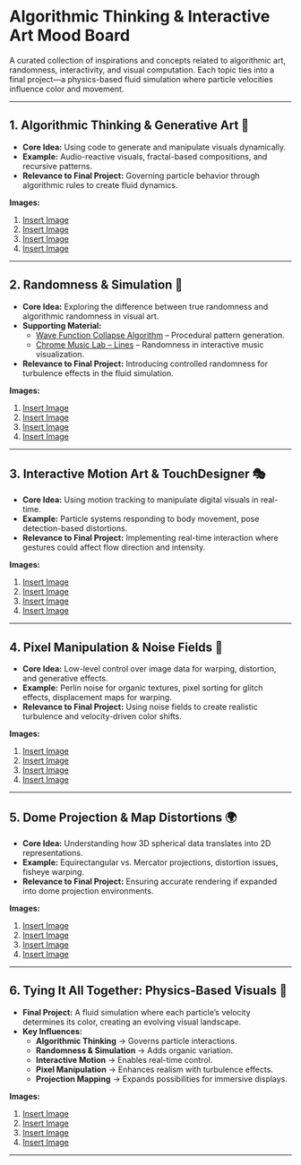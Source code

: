 # **Algorithmic Thinking & Interactive Art Mood Board**  

A curated collection of inspirations and concepts related to algorithmic art, randomness, interactivity, and visual computation. Each topic ties into a final project—a physics-based fluid simulation where particle velocities influence color and movement.  

---

## **1. Algorithmic Thinking & Generative Art** 🎨  
- **Core Idea:** Using code to generate and manipulate visuals dynamically.  
- **Example:** Audio-reactive visuals, fractal-based compositions, and recursive patterns.  
- **Relevance to Final Project:** Governing particle behavior through algorithmic rules to create fluid dynamics.  

**Images:**  
1. [Insert Image](#)  
2. [Insert Image](#)  
3. [Insert Image](#)  
4. [Insert Image](#)  

---

## **2. Randomness & Simulation** 🎲  
- **Core Idea:** Exploring the difference between true randomness and algorithmic randomness in visual art.  
- **Supporting Material:**  
  - [Wave Function Collapse Algorithm](https://www.youtube.com/watch?v=5iSAvzU2WYY) – Procedural pattern generation.  
  - [Chrome Music Lab – Lines](https://lines.chromeexperiments.com/) – Randomness in interactive music visualization.  
- **Relevance to Final Project:** Introducing controlled randomness for turbulence effects in the fluid simulation.  

**Images:**  
1. [Insert Image](#)  
2. [Insert Image](#)  
3. [Insert Image](#)  
4. [Insert Image](#)  

---

## **3. Interactive Motion Art & TouchDesigner** 🎭  
- **Core Idea:** Using motion tracking to manipulate digital visuals in real-time.  
- **Example:** Particle systems responding to body movement, pose detection-based distortions.  
- **Relevance to Final Project:** Implementing real-time interaction where gestures could affect flow direction and intensity.  

**Images:**  
1. [Insert Image](#)  
2. [Insert Image](#)  
3. [Insert Image](#)  
4. [Insert Image](#)  

---

## **4. Pixel Manipulation & Noise Fields** 🔢  
- **Core Idea:** Low-level control over image data for warping, distortion, and generative effects.  
- **Example:** Perlin noise for organic textures, pixel sorting for glitch effects, displacement maps for warping.  
- **Relevance to Final Project:** Using noise fields to create realistic turbulence and velocity-driven color shifts.  

**Images:**  
1. [Insert Image](#)  
2. [Insert Image](#)  
3. [Insert Image](#)  
4. [Insert Image](#)  

---

## **5. Dome Projection & Map Distortions** 🌍  
- **Core Idea:** Understanding how 3D spherical data translates into 2D representations.  
- **Example:** Equirectangular vs. Mercator projections, distortion issues, fisheye warping.  
- **Relevance to Final Project:** Ensuring accurate rendering if expanded into dome projection environments.  

**Images:**  
1. [Insert Image](#)  
2. [Insert Image](#)  
3. [Insert Image](#)  
4. [Insert Image](#)  

---

## **6. Tying It All Together: Physics-Based Visuals** 🔬  
- **Final Project:** A fluid simulation where each particle’s velocity determines its color, creating an evolving visual landscape.  
- **Key Influences:**  
  - **Algorithmic Thinking** → Governs particle interactions.  
  - **Randomness & Simulation** → Adds organic variation.  
  - **Interactive Motion** → Enables real-time control.  
  - **Pixel Manipulation** → Enhances realism with turbulence effects.  
  - **Projection Mapping** → Expands possibilities for immersive displays.  

**Images:**  
1. [Insert Image](#)  
2. [Insert Image](#)  
3. [Insert Image](#)  
4. [Insert Image](#)  

---
